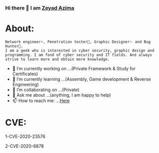 ### Hi there 👋 I am [Zeyad Azima](www.zer0verflow.com)
# About:
```
Network engineer⚡, Penetration tester🔭, Graphic Designer✨ and Bug Hunter👾.
I am a geek who is interested in cyber security, graphic design and
programming. I am fond of cyber security and IT fields. And always
strive to learn more and obtain more knowledge. 
```

- 🔭 I’m currently working on ...(Private Framework & Study for Certificates)
- 🌱 I’m currently learning ...(Assembly, Game development & Reverse Engineering)
- 👯 I’m collaborating on ...(Private)
- 💬 Ask me about ...(anything, I am happy to help)
- 📫 How to reach me: ...[Here](https://www.facebook.com/elkingzeyad.azeem/)
<!--- 😄 Pronouns: ...
- ⚡ Fun fact: ...-->

# CVE:
1-CVE-2020-23576

2-CVE-2020-6878

<!--
**Zeyad-Azima/Zeyad-Azima** is a ✨ _special_ ✨ repository because its `README.md` (this file) appears on your GitHub profile.

